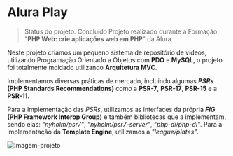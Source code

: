 # Alura Play

> Status do projeto: Concluído
> Projeto realizado durante a Formação: "**PHP Web: crie aplicações web em PHP**" da Alura.

Neste projeto criamos um pequeno sistema de repositório de vídeos, utilizando Programação Orientado a Objetos com **PDO** e **MySQL**, o projeto foi totalmente moldado utilizando **Arquitetura MVC**.

Implementamos diversas práticas de mercado, incluindo algumas **_PSRs_ (PHP Standards Recommendations)** como a **PSR-7**, **PSR-17**, **PSR-15** e a **PSR-11**. 

Para a implementação das _PSRs_, utilizamos as interfaces da própria **_FIG_ (PHP Framework Interop Group)** e também bibliotecas que a implementam, sendo elas: _"nyholm/psr7"_, _"nyholm/psr7-server"_, _"php-di/php-di"_. Para a implementação da **Template Engine**, utilizamos a _"league/plates"_.

![imagem-projeto](https://i.imgur.com/ZCPR8Y4.png)
